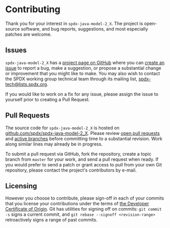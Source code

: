 Contributing
============
Thank you for your interest in `spdx-java-model-2_X`. The project is open-source software, and bug reports, suggestions, and most especially patches are welcome.

Issues
------
`spdx-java-model-2_X` has a [project page on GitHub](https://github.com/spdx/spdx-java-model-2_X) where you can [create an issue](https://github.com/spdx/spdx-java-model-2_X/issues/new/choose) to report a bug, make a suggestion, or propose a substantial change or improvement that you might like to make. You may also wish to contact the SPDX working group technical team through its mailing list, [spdx-tech@lists.spdx.org](mailto:spdx-tech@lists.spdx.org).

If you would like to work on a fix for any issue, please assign the issue to yourself prior to creating a Pull Request.

Pull Requests
-------
The source code for `spdx-java-model-2_X` is hosted on [github.com/spdx/spdx-java-model-2_X](https://github.com/spdx/spdx-java-model-2_X). Please review [open pull requests](https://github.com/spdx/spdx-java-model-2_X/pulls) and [active branches](https://github.com/spdx/spdx-java-model-2_X/branches) before committing time to a substantial revision. Work along similar lines may already be in progress.

To submit a pull request via GitHub, fork the repository, create a topic branch from `master` for your work, and send a pull request when ready. If you would prefer to send a patch or grant access to pull from your own Git repository, please contact the project's contributors by e-mail.

Licensing
---------
However you choose to contribute, please sign-off in each of your commits that you license your contributions under the terms of [the Developer Certificate of Origin](https://developercertificate.org/). Git has utilities for signing off on commits: `git commit -s` signs a current commit, and `git rebase --signoff <revision-range>` retroactively signs a range of past commits.